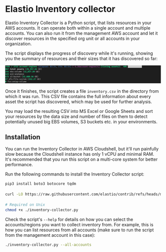 # Elastio Inventory collector

Elastio Inventory Collector is a Python script, that lists resources in your AWS accounts. It can operate both within a single account and multiple accounts. You can also run it from the management AWS account and let it discover resources in the specified org unit or all accounts in your organization.

The script displays the progress of discovery while it's running, showing you the summary of resources and their sizes that it has discovered so far:

![](./demo.png)

Once it finishes, the script creates a file `inventory.csv` in the directory from which it was run. This CSV file contains the full information about every asset the script has discovered, which may be used for further analysis.

You may load the resulting CSV into MS Excel or Google Sheets and sort your resources by the data size and number of files on them to detect potentially unused big EBS volumes, S3 buckets etc. in your environments.

## Installation

You can run the Inventory Collector in AWS Cloudshell, but it'll run painfully slow because the Cloudshell instance has only 1 vCPU and minimal RAM. It's recommended that you run this script on a multi-core system for better performance.

Run the following commands to install the Inventory Collector script:

```bash
pip3 install boto3 botocore tqdm

curl -LO https://raw.githubusercontent.com/elastio/contrib/refs/heads/master/inventory-collector/inventory-collector.py

# Required on Unix
chmod +x ./inventory-collector.py
```

Check the script's `--help` for details on how you can select the accounts/regions you want to collect inventory from. For example, this is how you can list resources from all accounts (make sure to run the script from the management account in this case):

```bash
./inventory-collector.py --all-accounts
```

